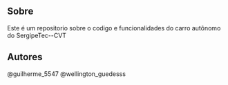 ## Sobre

Este é um repositorio sobre o codigo e funcionalidades do carro autônomo do SergipeTec--CVT

## Autores

@guilherme_5547
@wellington_guedesss
